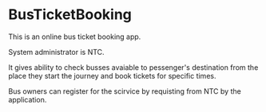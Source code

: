# BusTicketBooking

This is an online bus ticket booking app.

System administrator is NTC.

It gives ability to check busses avaiable to pessenger's destination from the place they start the journey and book tickets for specific times.

Bus owners can register for the scirvice by requisting from NTC by the application. 



